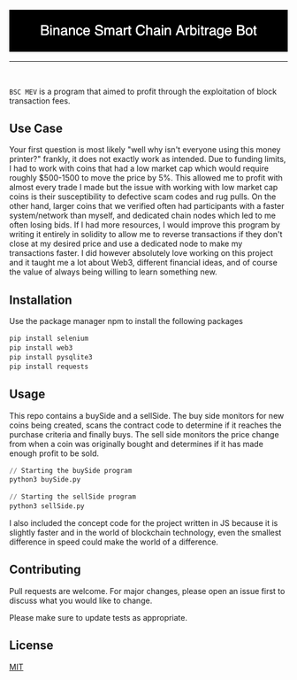 <p align="center"> <img src="Project Elements/Binance_Smart_Chain_Arbitrage_Bot.png"/> </p>

<hr>
<br/>

```BSC MEV``` is a program that aimed to profit through the exploitation of block transaction fees.

## Use Case
Your first question is most likely "well why isn't everyone using this money printer?" frankly, it does not exactly work as intended. Due to funding limits, I had to work with coins that had a low market cap which would require roughly $500-1500 to move the price by 5%. This allowed me to profit with almost every trade I made but the issue with working with low market cap coins is their susceptibility to defective scam codes and rug pulls. On the other hand, larger coins that we verified often had participants with a faster system/network than myself, and dedicated chain nodes which led to me often losing bids. If I had more resources, I would improve this program by writing it entirely in solidity to allow me to reverse transactions if they don't close at my desired price and use a dedicated node to make my transactions faster. I did however absolutely love working on this project and it taught me a lot about Web3, different financial ideas, and of course the value of always being willing to learn something new.


## Installation

Use the package manager npm to install the following packages

```bash
pip install selenium
pip install web3
pip install pysqlite3
pip install requests
```

## Usage
This repo contains a buySide and a sellSide. The buy side monitors for new coins being created, scans the contract code to determine if it reaches the purchase criteria and finally buys. The sell side monitors the price change from when a coin was originally bought and determines if it has made enough profit to be sold.

```py
// Starting the buySide program
python3 buySide.py
```

```py
// Starting the sellSide program
python3 sellSide.py
```

I also included the concept code for the project written in JS because it is slightly faster and in the world of blockchain technology, even the smallest difference in speed could make the world of a difference.

## Contributing
Pull requests are welcome. For major changes, please open an issue first to discuss what you would like to change.

Please make sure to update tests as appropriate.

## License
[MIT](https://choosealicense.com/licenses/mit/)
